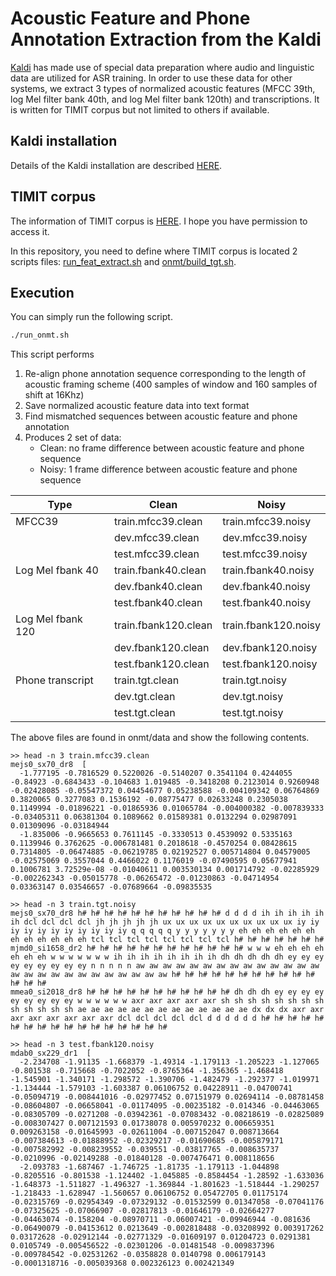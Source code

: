 # Acoustic Feature and Phone Annotation Extraction from the Kaldi

[Kaldi](http://kaldi-asr.org) has made use of special data preparation where audio and linguistic data are utilized for ASR training. In order to use these data for other systems, we extract 3 types of normalized acoustic features (MFCC 39th, log Mel filter bank 40th, and log Mel filter bank 120th) and transcriptions. It is written for TIMIT corpus but not limited to others if available.

## Kaldi installation

Details of the Kaldi installation are described [HERE](http://kaldi-asr.org/doc/install.html).

## TIMIT corpus

The information of TIMIT corpus is [HERE](https://catalog.ldc.upenn.edu/ldc93s1). I hope you have permission to access it.

In this repository, you need to define where TIMIT corpus is located 2 scripts files: [run_feat_extract.sh](https://github.com/homink/kaldi/blob/FeatureText/egs/timit/s5/run_feat_extract.sh) and [onmt/build_tgt.sh](https://github.com/homink/kaldi/blob/FeatureText/egs/timit/s5/onmt/build_tgt.sh).

## Execution

You can simply run the following script. 

```bash
./run_onmt.sh
```

This script performs
1. Re-align phone annotation sequence corresponding to the length of acoustic framing scheme (400 samples of window and 160 samples of shift at 16Khz)
2. Save normalized acoustic feature data into text format
3. Find mismatched sequences between acoustic feature and phone annotation
4. Produces 2 set of data:
   * Clean: no frame difference between acoustic feature and phone sequence
   * Noisy: 1 frame difference between acoustic feature and phone sequence

| Type              | Clean               | Noisy                |
| ----------------- |---------------------|----------------------|
| MFCC39            | train.mfcc39.clean  | train.mfcc39.noisy   |
|                   | dev.mfcc39.clean    | dev.mfcc39.noisy     |
|                   | test.mfcc39.clean   | test.mfcc39.noisy    |
| Log Mel fbank 40  | train.fbank40.clean | train.fbank40.noisy  |
|                   | dev.fbank40.clean   | dev.fbank40.noisy    |
|                   | test.fbank40.clean  | test.fbank40.noisy   |
| Log Mel fbank 120 | train.fbank120.clean | train.fbank120.noisy |
|                   | dev.fbank120.clean   | dev.fbank120.noisy   |
|                   | test.fbank120.clean  | test.fbank120.noisy  |
| Phone transcript  | train.tgt.clean      | train.tgt.noisy |
|                   | dev.tgt.clean        | dev.tgt.noisy   |
|                   | test.tgt.clean       | test.tgt.noisy  |

The above files are found in onmt/data and show the following contents.

```
>> head -n 3 train.mfcc39.clean
mejs0_sx70_dr8  [
  -1.777195 -0.7816529 0.5220026 -0.5140207 0.3541104 0.4244055 -0.84923 -0.6843433 -0.104683 1.019485 -0.3418208 0.2123014 0.9260948 -0.02428085 -0.05547372 0.04454677 0.05238588 -0.004109342 0.06764869 0.3820065 0.3277083 0.1536192 -0.08775477 0.02633248 0.2305038 0.1149994 -0.01896221 -0.01865936 0.01065784 -0.004000382 -0.007839333 -0.03405311 0.06381304 0.1089662 0.01589381 0.0132294 0.02987091 0.01309096 -0.03184944
  -1.835006 -0.9665653 0.7611145 -0.3330513 0.4539092 0.5335163 0.1139946 0.3762625 -0.006781481 0.2018618 -0.4570254 0.08428615 0.7314805 -0.06474885 -0.06219785 0.02192527 0.005714804 0.04579005 -0.02575069 0.3557044 0.4466022 0.1176019 -0.07490595 0.05677941 0.1006781 3.72529e-08 -0.01040611 0.003530134 0.001714792 -0.02285929 -0.002262343 -0.05015778 -0.06265472 -0.01230863 -0.04714954 0.03363147 0.03546657 -0.07689664 -0.09835535
  
>> head -n 3 train.tgt.noisy
mejs0_sx70_dr8 h# h# h# h# h# h# h# h# h# h# h# d d d d ih ih ih ih ih ih dcl dcl dcl dcl jh jh jh jh jh ux ux ux ux ux ux ux ux ux ux iy iy iy iy iy iy iy iy iy iy iy q q q q q y y y y y y y eh eh eh eh eh eh eh eh eh eh eh eh tcl tcl tcl tcl tcl tcl tcl tcl h# h# h# h# h# h# h#
mjmd0_si1658_dr2 h# h# h# h# h# h# h# h# h# h# h# h# w w w eh eh eh eh eh eh eh w w w w w w w ih ih ih ih ih ih ih ih dh dh dh dh dh ey ey ey ey ey ey ey ey ey n n n n n aw aw aw aw aw aw aw aw aw aw aw aw aw aw aw aw aw aw aw aw aw aw aw aw aw aw h# h# h# h# h# h# h# h# h# h# h# h# h# h#
mmea0_si2018_dr8 h# h# h# h# h# h# h# h# h# h# h# dh dh dh ey ey ey ey ey ey ey ey ey w w w w w w axr axr axr axr axr sh sh sh sh sh sh sh sh sh sh sh sh sh ae ae ae ae ae ae ae ae ae ae ae ae ae dx dx dx axr axr axr axr axr axr axr axr dcl dcl dcl dcl dcl d d d d d d h# h# h# h# h# h# h# h# h# h# h# h# h# h# h# h# h#

>> head -n 3 test.fbank120.noisy
mdab0_sx229_dr1  [
  -2.234708 -1.91135 -1.668379 -1.49314 -1.179113 -1.205223 -1.127065 -0.801538 -0.715668 -0.7022052 -0.8765364 -1.356365 -1.468418 -1.545901 -1.340171 -1.298572 -1.390706 -1.482479 -1.292377 -1.019971 -1.134444 -1.579103 -1.603387 0.06106752 0.04228911 -0.04700741 -0.05094719 -0.008441016 -0.02977452 0.07151979 0.02694114 -0.08781458 -0.08604807 -0.06658041 -0.01174095 -0.00235182 -0.014346 -0.04463065 -0.08305709 -0.0271208 -0.03942361 -0.07083432 -0.08218619 -0.02825089 -0.008307427 0.007121593 0.01738078 0.005970232 0.006659351 0.009263158 -0.01645993 -0.02611004 -0.007152047 0.008713664 -0.007384613 -0.01888952 -0.02329217 -0.01690685 -0.005879171 -0.007582992 -0.008239552 -0.039551 -0.03817765 -0.008635737 -0.0210996 -0.02149288 -0.01840128 -0.007476471 0.008118656
  -2.093783 -1.687467 -1.746725 -1.81735 -1.179113 -1.044898 -0.8205516 -0.801538 -1.124402 -1.045885 -0.8584454 -1.28592 -1.633036 -1.648373 -1.511827 -1.496327 -1.369844 -1.801623 -1.518444 -1.290257 -1.218433 -1.628947 -1.560657 0.06106752 0.05472705 0.01175174 -0.02315769 -0.02954349 -0.07329132 -0.01532599 0.01347058 -0.07041176 -0.07325625 -0.07066907 -0.02817813 -0.01646179 -0.02664277 -0.04463074 -0.158204 -0.08970711 -0.06007421 -0.09946944 -0.081636 -0.06490079 -0.04153612 0.0213649 -0.002818488 -0.03208992 0.003917262 0.03172628 -0.02912144 -0.02771329 -0.01609197 0.01204723 0.0291381 0.0105749 -0.005456522 -0.02301206 -0.01481548 -0.009837396 -0.009784542 -0.02531262 -0.0358828 0.0140798 0.006179143 -0.0001318716 -0.005039368 0.002326123 0.002421349
```
